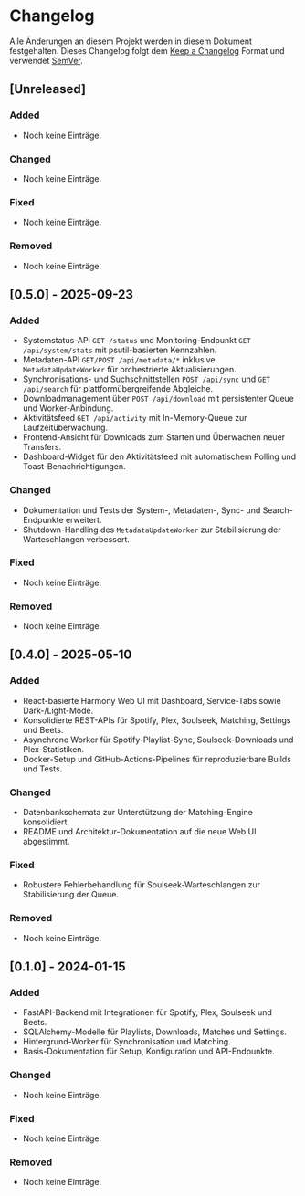 # Changelog

Alle Änderungen an diesem Projekt werden in diesem Dokument festgehalten. Dieses Changelog folgt dem [Keep a Changelog](https://keepachangelog.com/de/1.1.0/) Format und verwendet [SemVer](https://semver.org/lang/de/).

## [Unreleased]
### Added
- Noch keine Einträge.

### Changed
- Noch keine Einträge.

### Fixed
- Noch keine Einträge.

### Removed
- Noch keine Einträge.

## [0.5.0] - 2025-09-23
### Added
- Systemstatus-API `GET /status` und Monitoring-Endpunkt `GET /api/system/stats` mit psutil-basierten Kennzahlen.
- Metadaten-API `GET/POST /api/metadata/*` inklusive `MetadataUpdateWorker` für orchestrierte Aktualisierungen.
- Synchronisations- und Suchschnittstellen `POST /api/sync` und `GET /api/search` für plattformübergreifende Abgleiche.
- Downloadmanagement über `POST /api/download` mit persistenter Queue und Worker-Anbindung.
- Aktivitätsfeed `GET /api/activity` mit In-Memory-Queue zur Laufzeitüberwachung.
- Frontend-Ansicht für Downloads zum Starten und Überwachen neuer Transfers.
- Dashboard-Widget für den Aktivitätsfeed mit automatischem Polling und Toast-Benachrichtigungen.

### Changed
- Dokumentation und Tests der System-, Metadaten-, Sync- und Search-Endpunkte erweitert.
- Shutdown-Handling des `MetadataUpdateWorker` zur Stabilisierung der Warteschlangen verbessert.

### Fixed
- Noch keine Einträge.

### Removed
- Noch keine Einträge.

## [0.4.0] - 2025-05-10
### Added
- React-basierte Harmony Web UI mit Dashboard, Service-Tabs sowie Dark-/Light-Mode.
- Konsolidierte REST-APIs für Spotify, Plex, Soulseek, Matching, Settings und Beets.
- Asynchrone Worker für Spotify-Playlist-Sync, Soulseek-Downloads und Plex-Statistiken.
- Docker-Setup und GitHub-Actions-Pipelines für reproduzierbare Builds und Tests.

### Changed
- Datenbankschemata zur Unterstützung der Matching-Engine konsolidiert.
- README und Architektur-Dokumentation auf die neue Web UI abgestimmt.

### Fixed
- Robustere Fehlerbehandlung für Soulseek-Warteschlangen zur Stabilisierung der Queue.

### Removed
- Noch keine Einträge.

## [0.1.0] - 2024-01-15
### Added
- FastAPI-Backend mit Integrationen für Spotify, Plex, Soulseek und Beets.
- SQLAlchemy-Modelle für Playlists, Downloads, Matches und Settings.
- Hintergrund-Worker für Synchronisation und Matching.
- Basis-Dokumentation für Setup, Konfiguration und API-Endpunkte.

### Changed
- Noch keine Einträge.

### Fixed
- Noch keine Einträge.

### Removed
- Noch keine Einträge.

